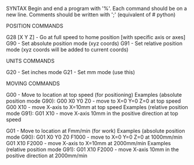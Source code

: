 SYNTAX
Begin and end a program with '%'.
Each command should be on a new line.
Comments should be written with ';' (equivalent of # python)

POSITION COMMANDS

G28 [X Y Z] - Go at full speed to home position [with specific axis or axes]
G90 - Set absolute position mode (xyz coords)
G91 - Set relative position mode (xyz coords will be added to current coords)

UNITS COMMANDS

G20 - Set inches mode
G21 - Set mm mode (use this)

MOVING COMMANDS

G00 - Move to location at top speed (for positioning)
Examples (absolute position mode G90):
	G00 X0 Y0 Z0 - move to X=0 Y=0 Z=0 at top speed
	G00 X10 - move X-axis to X=10mm at top speed
Examples (relative position mode G91):
	G01 X10 - move X-axis 10mm in the positive direction at top speed

G01 - Move to location at Fmm/min (for work)
Examples (absolute position mode G90):
	G01 X0 Y0 Z0 F1000 - move to X=0 Y=0 Z=0 at 1000mm/min
	G01 X10 F2000 - move X-axis to X=10mm at 2000mm/min
Examples (relative position mode G91):
	G01 X10 F2000 - move X-axis 10mm in the positive direction at 2000mm/min

